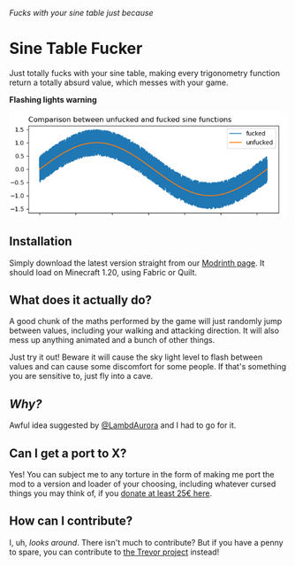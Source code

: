 *Fucks with your sine table just because*

# Sine Table Fucker

Just totally fucks with your sine table, making every trigonometry function return a totally absurd value, which messes with your game.

**Flashing lights warning**

![Chart showcasing the difference between the fucked and unfucked sine functions](./chart.png)

## Installation

Simply download the latest version straight from our [Modrinth page](https://modrinth.com/project/sine-table-fucker). It should load on Minecraft 1.20, using Fabric or Quilt.

## What does it actually do?

A good chunk of the maths performed by the game will just randomly jump between values, including your walking and attacking direction. It will also mess up anything animated and a bunch of other things.

Just try it out! Beware it will cause the sky light level to flash between values and can cause some discomfort for some people. If that's something you are sensitive to, just fly into a cave.

## *Why?*

Awful idea suggested by [@LambdAurora](https://modrinth.com/user/LambdAurora) and I had to go for it.

## Can I get a port to X?

Yes! You can subject me to any torture in the form of making me port the mod to a version and loader of your choosing, including whatever cursed things you may think of, if you [donate at least 25€ here](https://www.thetrevorproject.org/).

## How can I contribute?

I, uh, *looks around*. There isn't much to contribute? But if you have a penny to spare, you can contribute to [the Trevor project](https://www.thetrevorproject.org/) instead!